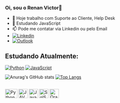### Oi, sou o Renan Victor👋



- 🔭 Hoje trabalho com Suporte ao Cliente, Help Desk
- 🌱 Estudando JavaScript
- 📫 Pode me contatar via Linkedin ou pelo Email
- [![Linkedin](https://img.shields.io/badge/LinkedIn-0077B5?style=for-the-badge&logo=linkedin&logoColor=white)](https://www.linkedin.com/in/renan-victor-3b4883169/)
- [![Outlook](https://img.shields.io/badge/Microsoft_Outlook-0078D4?style=for-the-badge&logo=microsoft-outlook&logoColor=white)](mailto:renan.victor325@outlook.com)

## Estudando Atualmente:
[![Python](https://img.shields.io/badge/Python-14354C?style=for-the-badge&logo=python&logoColor=white)]()
[![JavaScript](https://img.shields.io/badge/JavaScript-F7DF1E?style=for-the-badge&logo=javascript&logoColor=white)]()
<br>

![Anurag's GitHub stats](https://github-readme-stats.vercel.app/api?username=reenanrs1&show_icons=true&theme=light)
[![Top Langs](https://github-readme-stats.vercel.app/api/top-langs/?username=reenanrs1&layout=compact&show_icons=true&theme=light)](https://github.com/reenanrs1/github-readme-stats)

<div style="display: inline_block"><br>
  <img align="center" alt="Python" height="30" width="40" src="https://cdn.jsdelivr.net/gh/devicons/devicon/icons/python/python-original-wordmark.svg">
  <img align="center" alt="JAVA" height="30" widht="40" src="https://cdn.jsdelivr.net/gh/devicons/devicon/icons/java/java-original.svg">
  <img align="center" alt="JavaScript" height="30" widht="40" src="https://cdn.jsdelivr.net/gh/devicons/devicon/icons/javascript/javascript-original.svg">
  <img align="center" alt="SqlServer" height="30" widht="40" src="https://cdn.jsdelivr.net/gh/devicons/devicon/icons/microsoftsqlserver/microsoftsqlserver-plain-wordmark.svg">
    <img align="center" alt="Oracle" height="30" widht="40" src="https://cdn.jsdelivr.net/gh/devicons/devicon/icons/oracle/oracle-original.svg">
</div>
